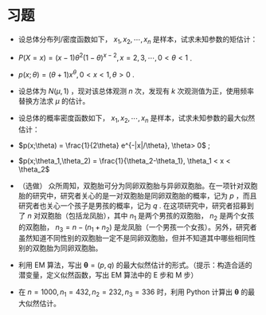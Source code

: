 # 习题

- 设总体分布列/密度函数如下， $x_1,x_2,\cdots,x_n$ 是样本，试求未知参数的矩估计：

- $P(X = x) = (x-1)\theta^{2} (1-\theta)^{x-2},x=2,3,\cdots, 0<\theta<1$ .
- $p(x;\theta) = (\theta+1) x^{\theta}, 0<x<1, \theta>0$ .

- 设总体为 $N(\mu,1)$ ，现对该总体观测 $n$ 次，发现有 $k$ 次观测值为正，使用频率替换方法求 $\mu$ 的估计。
- 设总体的概率密度函数如下， $x_1,x_2,\cdots,x_n$ 是样本，试求未知参数的最大似然估计：

- $p(x;\theta) = \frac{1}{2\theta} e^{-|x|/\theta}, \theta> 0$ ;
- $p(x;\theta_1,\theta_2) = \frac{1}{\theta_2-\theta_1}, \theta_1 < x < \theta_2$ 

- （选做）
众所周知，双胞胎可分为同卵双胞胎与异卵双胞胎。在一项针对双胞胎的研究中，研究者关心的是一对双胞胎是同卵双胞胎的概率，记为 $p$ ，而且研究者也关心一个孩子是男孩的概率，记为 $q$ . 在这项研究中，研究者招募到了 $n$ 对双胞胎（包括龙凤胎），其中 $n_1$ 是两个男孩的双胞胎， $n_2$ 是两个女孩的双胞胎， $n_3= n-(n_1+n_2)$ 是龙凤胎（一个男孩一个女孩）。另外，研究者虽然知道不同性别的双胞胎一定不是同卵双胞胎，但并不知道其中哪些相同性别的双胞胎为同卵双胞胎。

- 利用 EM 算法，写出 $\mathbf{\theta} = (p,q)$ 的最大似然估计的形式。（提示：构造合适的潜变量，定义似然函数，写出 EM 算法中的 E 步和 M 步）
- 在 $n = 1000, n_1 = 432, n_2 = 232, n_3 = 336$ 时，利用 Python 计算出 $\mathbf{\theta}$ 的最大似然估计。